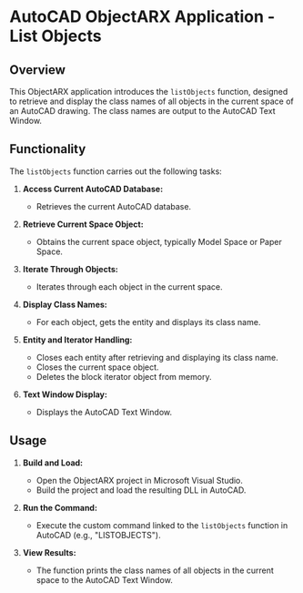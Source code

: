 # AutoCAD ObjectARX Application - List Objects

## Overview

This ObjectARX application introduces the `listObjects` function, designed to retrieve and display the class names of all objects in the current space of an AutoCAD drawing. The class names are output to the AutoCAD Text Window.

## Functionality

The `listObjects` function carries out the following tasks:

1. **Access Current AutoCAD Database:**
   - Retrieves the current AutoCAD database.

2. **Retrieve Current Space Object:**
   - Obtains the current space object, typically Model Space or Paper Space.

3. **Iterate Through Objects:**
   - Iterates through each object in the current space.

4. **Display Class Names:**
   - For each object, gets the entity and displays its class name.

5. **Entity and Iterator Handling:**
   - Closes each entity after retrieving and displaying its class name.
   - Closes the current space object.
   - Deletes the block iterator object from memory.

6. **Text Window Display:**
   - Displays the AutoCAD Text Window.

## Usage

1. **Build and Load:**
   - Open the ObjectARX project in Microsoft Visual Studio.
   - Build the project and load the resulting DLL in AutoCAD.

2. **Run the Command:**
   - Execute the custom command linked to the `listObjects` function in AutoCAD (e.g., "LISTOBJECTS").

3. **View Results:**
   - The function prints the class names of all objects in the current space to the AutoCAD Text Window.
